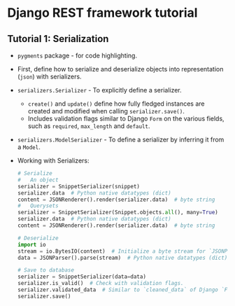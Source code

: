# Django REST framework tutorial

## Tutorial 1: Serialization

- `pygments` package - for code highlighting.
- First, define how to serialize and deserialize objects into representation (`json`) with serializers.
- `serializers.Serializer` - To explicitly define a serializer.
  - `create()` and `update()` define how fully fledged instances are created and modified when calling `serializer.save()`.
  - Includes validation flags similar to Django `Form` on the various fields, such as `required`, `max_length` and `default`.
- `serializers.ModelSerializer` - To define a serializer by inferring it from a `Model`.
- Working with Serializers:

  ```py
  # Serialize
  #   An object
  serializer = SnippetSerializer(snippet)
  serializer.data  # Python native datatypes (dict)
  content = JSONRenderer().render(serializer.data)  # byte string
  #   Querysets
  serializer = SnippetSerializer(Snippet.objects.all(), many=True)
  serializer.data  # Python native datatypes (dict)
  content = JSONRenderer().render(serializer.data)  # byte string

  # Deserialize
  import io
  stream = io.BytesIO(content)  # Initialize a byte stream for `JSONParser`.
  data = JSONParser().parse(stream)  # Python native datatypes (dict)

  # Save to database
  serializer = SnippetSerializer(data=data)
  serializer.is_valid()  # Check with validation flags.
  serializer.validated_data  # Similar to `cleaned_data` of Django `Form`. (Must call `is_valid()` first)
  serializer.save()
  ```
